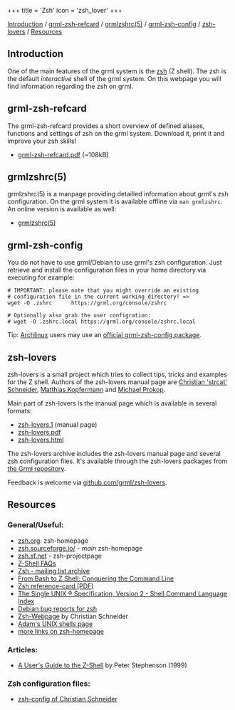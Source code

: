 +++
title = 'Zsh'
icon = 'zsh_lover'
+++

<p><a href="#intro">Introduction</a> / <a
href="#grmlzshrefcard">grml-zsh-refcard</a> / <a
href="#grmlzshrc">grmlzshrc(5)</a> / <a
href="#grmlzshconfig">grml-zsh-config</a> / <a
href="#zshlovers">zsh-lovers</a> / <a
href="#resources">Resources</a></p>

<h2><a name="intro"></a>Introduction</h2>

<p>One of the main features of the grml system is the <a
href="https://zsh.sourceforge.net/">zsh</a> (Z shell). The zsh is the default
<em>interactive</em> shell of the grml system. On this webpage you will
find information regarding the zsh on grml.</p>

<h2><a name="grmlzshrefcard"></a>grml-zsh-refcard</h2>

The grml-zsh-refcard provides a short overview of defined aliases,
functions and settings of zsh on the grml system. Download it, print it
and improve your zsh skills!

* [grml-zsh-refcard.pdf](grml-zsh-refcard.pdf) (~108kB)

<h2><a name="grmlzshrc"></a>grmlzshrc(5)</h2>

grmlzshrc(5) is a manpage providing detailled information about grml's
zsh configuration. On the grml system it is available offline via `man
grmlzshrc`. An online version is available as well:

* [grmlzshrc(5)](grmlzshrc.html)

<h2><a name="grmlzshconfig"></a>grml-zsh-config</h2>

You do not have to use grml/Debian to use grml's zsh configuration.
Just retrieve and install the configuration files in your home directory
via executing for example:

    # IMPORTANT: please note that you might override an existing
    # configuration file in the current working directory! =>
    wget -O .zshrc      https://grml.org/console/zshrc

    # Optionally also grab the user configration:
    # wget -O .zshrc.local https://grml.org/console/zshrc.local

Tip: [Archlinux](https://www.archlinux.org/) users may use an
[official grml-zsh-config package](https://www.archlinux.org/packages/extra/any/grml-zsh-config/).

<h2><a name="zshlovers"></a>zsh-lovers</h2>

zsh-lovers is a small project which tries to collect tips, tricks and
examples for the Z shell. Authors of the zsh-lovers manual page are
[Christian 'strcat' Schneider](https://www.strcat.de/),
[Matthias Kopfermann](/team/) and [Michael Prokop](/team/).

Main part of zsh-lovers is the manual page which is available in
several formats:

* [zsh-lovers.1](zsh-lovers.1) (manual page)
* [zsh-lovers.pdf](zsh-lovers.pdf)
* [zsh-lovers.html](zsh-lovers.html)

The zsh-lovers archive includes the zsh-lovers manual page and several zsh configuration files.
It's available through the zsh-lovers packages from [the Grml repository](/files/).

Feedback is welcome via [github.com/grml/zsh-lovers](https://github.com/grml/zsh-lovers).

<h2><a name="resources"></a>Resources</h2>

<h3>General/Useful:</h3>

<ul>
  <li><a href="https://www.zsh.org/">zsh.org</a>: zsh-homepage
  <li><a href="https://zsh.sourceforge.io">zsh.sourceforge.io/</a> - <em>main</em> zsh-homepage
  <li><a href="https://sourceforge.net/projects/zsh/">zsh.sf.net</a> - zsh-projectpage
  <li><a href="https://zsh.sourceforge.io/FAQ/">Z-Shell FAQs</a>
  <li><a href="https://www.zsh.org/mla/">Zsh - mailing list archive</a>
  <li><a href="https://www.bash2zsh.com">From Bash to Z Shell: Conquering the
  Command Line</a>
  <li><a href="https://www.bash2zsh.com/zsh_refcard/refcard.pdf">Zsh reference-card (PDF)</a>
  <li><a href="http://www.opengroup.org/onlinepubs/007908799/xcu/shellix.html">The Single UNIX ® Specification, Version 2 - Shell Command Language Index</a></li>
  <li><a href="https://bugs.debian.org/cgi-bin/pkgreport.cgi?pkg=zsh">Debian bug reports for zsh</a>
  <li><a href="https://www.strcat.de/zsh/">Zsh-Webpage</a> by Christian Schneider
  <li><a href="https://adamspiers.org/computing/shells/">Adam's UNIX shells page</a>
  <!--
  <li><a href="http://developer.berlios.de/projects/netzworkk/">kwtools</a> - a
  big zsh-scriptcollection (based on <a
  href="http://packages.debian.org/unstable/misc/dialog">dialog</a>) by Kai Wilke for
  often used apps
  <li><a href="http://www.rayninfo.co.uk/tips/zshtips.html">Zzappers Best of ZSH tips</a> by David Rayner
  -->
  <li><a href="https://zsh.sourceforge.net/links.html">more links on zsh-homepage</a>
  <!--
  <li><a href="http://www.int.gu.edu.au/courses/2010int/nscp_shells.html">NCSP - Unix Shells</a>
  -->
</ul>

<h3>Articles:</h3>

<ul>
  <li><a href="https://zsh.sourceforge.net/Guide/zshguide.html">A User's Guide to the Z-Shell</a> by Peter Stephenson (1999) </li>
<!--
  <li><a href="https://www.ibm.com/developerworks/linux/library/l-z.html?dwzone=linux">Curtains up: introducing the Z shell</a> by IBM Developerworks (2001)</li>
  <li><a href="http://www-106.ibm.com/developerworks/linux/library/l-z.html?dwzone=linux">Introducing the Z-Shell</a> by IBM Developerworks (1.2.2001)</li>
  <li><a href="http://ezine.daemonnews.org/199910/zsh.html">Artikel in BSD-News</a> by Dominic Mitchell (October 1999)</li>
  <li><a href="http://www.linux-mag.com/cgi-bin/printer.pl?issue=2002-05&amp;article=power">Making the Transition to Zsh</a> by John Beppu (May 2002)</li>
  <li>Writing Zsh Completion Functions (July 2002): <a
  href="http://www.linux-mag.com/2002-07/power_01.html">part 1</a> und <a
  href="http://www.linux-mag.com/2002-07/power_02.html">part 2</a></li>
  <li><a href="http://www.acm.uiuc.edu/workshops/zsh/toc.html">Zsh Workshop</a> by Larry P. Schrof
  -->
</ul>

<h3>Zsh configuration files:</h3>

<ul>
  <li><a href="https://www.strcat.de/dotfiles/">zsh-config of Christian Schneider</a>
  <!--
  <li><a href="https://zshwiki.org/home/links/configs">zsh-configuration-files @ zshwiki.org </a></li>
  <li><a href="http://www.dotfiles.com/index.php?app_id=4">zshrcs @ dotfiles.com</a></li>
  -->
</ul>
